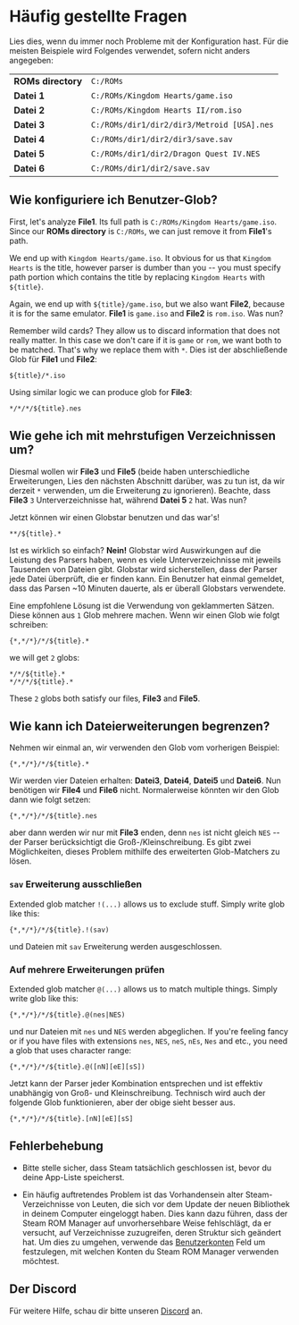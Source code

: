 # Häufig gestellte Fragen

Lies dies, wenn du immer noch Probleme mit der Konfiguration hast. Für die meisten Beispiele wird Folgendes verwendet, sofern nicht anders angegeben:

|                    |                                            |
| ------------------ | ------------------------------------------ |
| **ROMs directory** | `C:/ROMs`                                  |
| **Datei 1**        | `C:/ROMs/Kingdom Hearts/game.iso`          |
| **Datei 2**        | `C:/ROMs/Kingdom Hearts II/rom.iso`        |
| **Datei 3**        | `C:/ROMs/dir1/dir2/dir3/Metroid [USA].nes` |
| **Datei 4**        | `C:/ROMs/dir1/dir2/dir3/save.sav`          |
| **Datei 5**        | `C:/ROMs/dir1/dir2/Dragon Quest IV.NES`    |
| **Datei 6**        | `C:/ROMs/dir1/dir2/save.sav`               |

## Wie konfiguriere ich Benutzer-Glob?

First, let's analyze **File1**. Its full path is `C:/ROMs/Kingdom Hearts/game.iso`. Since our **ROMs directory** is `C:/ROMs`, we can just remove it from **File1**'s path.

We end up with `Kingdom Hearts/game.iso`. It obvious for us that `Kingdom Hearts` is the title, however parser is dumber than you -- you must specify path portion which contains the title by replacing `Kingdom Hearts` with `${title}`.

Again, we end up with `${title}/game.iso`, but we also want **File2**, because it is for the same emulator. **File1** is `game.iso` and **File2** is `rom.iso`. Was nun?

Remember wild cards? They allow us to discard information that does not really matter. In this case we don't care if it is `game` or `rom`, we want both to be matched. That's why we replace them with `*`. Dies ist der abschließende Glob für **File1** und **File2**:

```
${title}/*.iso
```

Using similar logic we can produce glob for **File3**:

```
*/*/*/${title}.nes
```

## Wie gehe ich mit mehrstufigen Verzeichnissen um?

Diesmal wollen wir **File3** und **File5** (beide haben unterschiedliche Erweiterungen, Lies den nächsten Abschnitt darüber, was zu tun ist, da wir derzeit `*` verwenden, um die Erweiterung zu ignorieren). Beachte, dass **File3** `3` Unterverzeichnisse hat, während  **Datei 5** `2` hat. Was nun?

Jetzt können wir einen Globstar benutzen und das war's!
```
**/${title}.*
```
Ist es wirklich so einfach? **Nein!** Globstar wird Auswirkungen auf die Leistung des Parsers haben, wenn es viele Unterverzeichnisse mit jeweils Tausenden von Dateien gibt. Globstar wird sicherstellen, dass der Parser jede Datei überprüft, die er finden kann. Ein Benutzer hat einmal gemeldet, dass das Parsen ~10 Minuten dauerte, als er überall Globstars verwendete.

Eine empfohlene Lösung ist die Verwendung von geklammerten Sätzen. Diese können aus `1` Glob mehrere machen. Wenn wir einen Glob wie folgt schreiben:

```
{*,*/*}/*/${title}.*
```

we will get `2` globs:

```
*/*/${title}.*
*/*/*/${title}.*
```

These `2` globs both satisfy our files, **File3** and **File5**.

## Wie kann ich Dateierweiterungen begrenzen?

Nehmen wir einmal an, wir verwenden den Glob vom vorherigen Beispiel:

```
{*,*/*}/*/${title}.*
```

Wir werden vier Dateien erhalten: **Datei3**, **Datei4**, **Datei5** und **Datei6**. Nun benötigen wir **File4** und **File6** nicht. Normalerweise könnten wir den Glob dann wie folgt setzen:

```
{*,*/*}/*/${title}.nes
```

aber dann werden wir nur mit **File3** enden, denn `nes` ist nicht gleich `NES` -- der Parser berücksichtigt die Groß-/Kleinschreibung. Es gibt zwei Möglichkeiten, dieses Problem mithilfe des erweiterten Glob-Matchers zu lösen.

### `sav` Erweiterung ausschließen

Extended glob matcher `!(...)` allows us to exclude stuff. Simply write glob like this:

```
{*,*/*}/*/${title}.!(sav)
```

und Dateien mit `sav` Erweiterung werden ausgeschlossen.

### Auf mehrere Erweiterungen prüfen

Extended glob matcher `@(...)` allows us to match multiple things. Simply write glob like this:

```
{*,*/*}/*/${title}.@(nes|NES)
```

und nur Dateien mit `nes` und `NES` werden abgeglichen. If you're feeling fancy or if you have files with extensions `nes`, `NES`, `neS`, `nEs`, `Nes` and etc., you need a glob that uses character range:

```
{*,*/*}/*/${title}.@([nN][eE][sS])
```

Jetzt kann der Parser jeder Kombination entsprechen und ist effektiv unabhängig von Groß- und Kleinschreibung. Technisch wird auch der folgende Glob funktionieren, aber der obige sieht besser aus.

```
{*,*/*}/*/${title}.[nN][eE][sS]
```

## Fehlerbehebung
* Bitte stelle sicher, dass Steam tatsächlich geschlossen ist, bevor du deine App-Liste speicherst.

* Ein häufig auftretendes Problem ist das Vorhandensein alter Steam-Verzeichnisse von Leuten, die sich vor dem Update der neuen Bibliothek in deinem Computer eingeloggt haben. Dies kann dazu führen, dass der Steam ROM Manager auf unvorhersehbare Weise fehlschlägt, da er versucht, auf Verzeichnisse zuzugreifen, deren Struktur sich geändert hat. Um dies zu umgehen, verwende das [Benutzerkonten](#user-accounts) Feld um festzulegen, mit welchen Konten du Steam ROM Manager verwenden möchtest.

## Der Discord

Für weitere Hilfe, schau dir bitte unseren [Discord](https://discord.gg/bnSVJrz) an.
